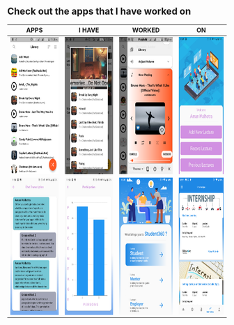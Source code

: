 ## Check out the apps that I have worked on

| APPS | I HAVE | WORKED | ON |
|----------------------|----------------------|----------------------|----------------------|
|<img src="https://raw.githubusercontent.com/Aman-Malhotra/Aman-Malhotra/master/Images/1.png" width="175" height="315" />  | <img src="https://raw.githubusercontent.com/Aman-Malhotra/Aman-Malhotra/master/Images/2.png" width="175" height="315" />  | <img src="https://raw.githubusercontent.com/Aman-Malhotra/Aman-Malhotra/master/Images/3.png" width="175" height="315" />  | <img src="https://raw.githubusercontent.com/Aman-Malhotra/Aman-Malhotra/master/Images/4.jpeg" width="175" height="315" />  |
| <img src="https://raw.githubusercontent.com/Aman-Malhotra/Aman-Malhotra/master/Images/5.jpeg" width="175" height="315" />  | <img src="https://raw.githubusercontent.com/Aman-Malhotra/Aman-Malhotra/master/Images/6.jpeg" width="175" height="315" />  | <img src="https://raw.githubusercontent.com/Aman-Malhotra/Aman-Malhotra/master/Images/7.png" width="175" height="315" />  | <img src="https://raw.githubusercontent.com/Aman-Malhotra/Aman-Malhotra/master/Images/8.png" width="175" height="315" />  |
